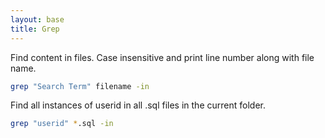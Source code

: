 ```yaml
---
layout: base
title: Grep
---
```


Find content in files.  Case insensitive and print line number along with file name.

```bash
grep "Search Term" filename -in
```

Find all instances of userid in all .sql files in the current folder.

```bash
grep "userid" *.sql -in
```
